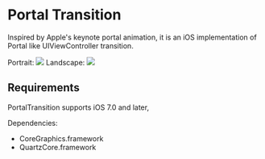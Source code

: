 # Portal Transition
Inspired by Apple's keynote portal animation, it is an iOS implementation of Portal like UIViewController transition.

Portrait: [![](http://img.ceyang.me/portrait.gif)](http://img.ceyang.me/portrait.gif)
Landscape: [![](http://img.ceyang.me/landscape.gif)](http://img.ceyang.me/landscape.gif)

## Requirements

PortalTransition supports iOS 7.0 and later,

Dependencies:

* CoreGraphics.framework
* QuartzCore.framework


